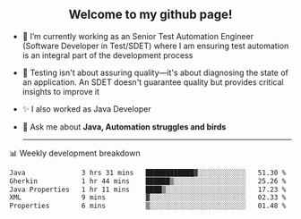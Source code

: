 <h2 align="center">Welcome to my github page!</h2>

- 🔭 I’m currently working as an Senior Test Automation Engineer (Software Developer in Test/SDET) where I am ensuring test automation is an integral part of the development process
- 🎩 Testing isn't about assuring quality—it's about diagnosing the state of an application. An SDET doesn't guarantee quality but provides critical insights to improve it
- ✨ I also worked as Java Developer
- 💬 Ask me about **Java, Automation struggles and birds**
  
  -------
  
📊 Weekly development breakdown

<!--START_SECTION:waka-->

```txt
Java              3 hrs 31 mins   ████████████▓░░░░░░░░░░░░   51.30 %
Gherkin           1 hr 44 mins    ██████▒░░░░░░░░░░░░░░░░░░   25.26 %
Java Properties   1 hr 11 mins    ████▒░░░░░░░░░░░░░░░░░░░░   17.23 %
XML               9 mins          ▓░░░░░░░░░░░░░░░░░░░░░░░░   02.33 %
Properties        6 mins          ▒░░░░░░░░░░░░░░░░░░░░░░░░   01.48 %
```

<!--END_SECTION:waka-->
